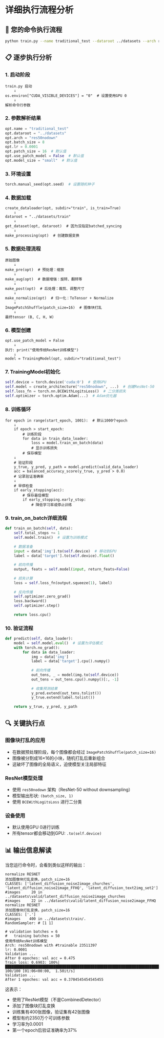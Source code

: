 # 详细执行流程分析

## 🚀 您的命令执行流程

```bash
python train.py --name traditional_test --dataroot ../datasets --arch res50nodown --batch_size 8 --lr 0.0001
```

## 📋 逐步执行分析

### 1. 启动阶段
```
train.py 启动
    ↓
os.environ["CUDA_VISIBLE_DEVICES"] = "0"  # 设置使用GPU 0
    ↓
解析命令行参数
```

### 2. 参数解析结果
```python
opt.name = "traditional_test"
opt.dataroot = "../datasets"
opt.arch = "res50nodown"
opt.batch_size = 8
opt.lr = 0.0001
opt.patch_size = 16  # 默认值
opt.use_patch_model = False  # 默认值
opt.model_size = "small"  # 默认值
```

### 3. 环境设置
```python
torch.manual_seed(opt.seed)  # 设置随机种子
```

### 4. 数据加载
```
create_dataloader(opt, subdir="train", is_train=True)
    ↓
dataroot = "../datasets/train"
    ↓
get_dataset(opt, dataroot)  # 因为没指定batched_syncing
    ↓
make_processing(opt)  # 创建数据变换
```

### 5. 数据处理流程
```
原始图像
    ↓
make_pre(opt)  # 预处理：缩放
    ↓
make_aug(opt)  # 数据增强：旋转、翻转等
    ↓
make_post(opt)  # 后处理：裁剪、调整尺寸
    ↓
make_normalize(opt)  # 归一化：ToTensor + Normalize
    ↓
ImagePatchShuffle(patch_size=16)  # 图像块打乱
    ↓
最终tensor (B, C, H, W)
```

### 6. 模型创建
```
opt.use_patch_model = False
    ↓
执行: print("使用传统ResNet训练模型")
    ↓
model = TrainingModel(opt, subdir="traditional_test")
```

### 7. TrainingModel初始化
```python
self.device = torch.device('cuda:0')  # 使用GPU
self.model = create_architecture("res50nodown", ...)  # 创建ResNet-50
self.loss_fn = torch.nn.BCEWithLogitsLoss()  # 二分类损失
self.optimizer = torch.optim.Adam(...)  # Adam优化器
```

### 8. 训练循环
```
for epoch in range(start_epoch, 1001):  # 默认1000个epoch
    ↓
    if epoch > start_epoch:
        # 训练阶段
        for data in train_data_loader:
            loss = model.train_on_batch(data)
            # 显示训练损失
        # 保存模型
    ↓
    # 验证阶段
    y_true, y_pred, y_path = model.predict(valid_data_loader)
    acc = balanced_accuracy_score(y_true, y_pred > 0.0)
    # 记录验证准确率
    ↓
    # 早停检查
    if early_stopping(acc):
        # 保存最佳模型
        if early_stopping.early_stop:
            # 降低学习率或停止训练
```

### 9. train_on_batch详细流程
```python
def train_on_batch(self, data):
    self.total_steps += 1
    self.model.train()  # 设置为训练模式
    
    # 数据准备
    input = data['img'].to(self.device)  # 移动到GPU
    label = data['target'].to(self.device).float()
    
    # 前向传播
    output, feats = self.model(input, return_feats=False)
    
    # 损失计算
    loss = self.loss_fn(output.squeeze(1), label)
    
    # 反向传播
    self.optimizer.zero_grad()
    loss.backward()
    self.optimizer.step()
    
    return loss.cpu()
```

### 10. 验证流程
```python
def predict(self, data_loader):
    model = self.model.eval()  # 设置为评估模式
    with torch.no_grad():
        for data in data_loader:
            img = data['img']
            label = data['target'].cpu().numpy()
            
            # 前向传播
            out_tens, _ = model(img.to(self.device))
            out_tens = out_tens.cpu().numpy()[:, -1]
            
            # 收集预测结果
            y_pred.extend(out_tens.tolist())
            y_true.extend(label.tolist())
    
    return y_true, y_pred, y_path
```

## 🔍 关键执行点

### 图像块打乱的应用
- 在数据预处理阶段，每个图像都会经过 `ImagePatchShuffle(patch_size=16)`
- 图像被分割成16×16的小块，随机打乱后重新组合
- 这破坏了图像的全局语义，迫使模型关注局部特征

### ResNet模型处理
- 使用 `res50nodown` 架构（ResNet-50 without downsampling）
- 模型输出形状: `(batch_size, 1)`
- 使用 `BCEWithLogitsLoss` 进行二分类

### 设备使用
- 默认使用GPU 0进行训练
- 所有tensor都会移动到GPU: `.to(self.device)`

## 📊 输出信息解读

当您运行命令时，会看到类似这样的输出：
```
normalize RESNET
添加图像块打乱变换，patch_size=16
CLASSES: ['latent_diffusion_noise2image_churches', 'latent_diffusion_noise2image_FFHQ', 'latent_diffusion_text2img_set2']
#images     20 in ../datasets\valid/latent_diffusion_noise2image_churches
#images     22 in ../datasets\valid/latent_diffusion_noise2image_FFHQ
normalize RESNET
添加图像块打乱变换，patch_size=16
CLASSES: ['.']
#images    400 in ../datasets\train/.
RandomSampler: # [1 1]

# validation batches = 6
#   training batches = 50
使用传统ResNet训练模型
Arch: res50nodown with #trainable 23511397
lr: 0.0001
Validation ...
After 0 epoches: val acc = 0.475
Train loss: 0.6903: 100%|███████████████████████████████████████████████████████████████████████████████| 100/100 [01:06<00:00,  1.50it/s] 
Validation ...
After 1 epoches: val acc = 0.3704545454545455
```

这表示：
- 使用了ResNet模型（不是CombinedDetector）
- 添加了图像块打乱变换
- 训练集有400张图像，验证集有42张图像
- 模型有约2350万个可训练参数
- 学习率为0.0001
- 第一个epoch后验证准确率为37%
